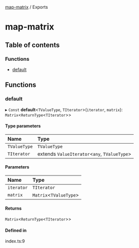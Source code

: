 [map-matrix](README.md) / Exports

# map-matrix

## Table of contents

### Functions

- [default](modules.md#default)

## Functions

### default

▸ `Const` **default**<`TValueType`, `TIterator`\>(`iterator`, `matrix`): `Matrix`<`ReturnType`<`TIterator`\>\>

#### Type parameters

| Name | Type |
| :------ | :------ |
| `TValueType` | `TValueType` |
| `TIterator` | extends `ValueIterator`<`any`, `TValueType`\> |

#### Parameters

| Name | Type |
| :------ | :------ |
| `iterator` | `TIterator` |
| `matrix` | `Matrix`<`TValueType`\> |

#### Returns

`Matrix`<`ReturnType`<`TIterator`\>\>

#### Defined in

index.ts:9
